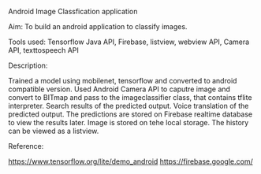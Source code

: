 Android Image Classfication application

Aim: To build an android application to classify images.

Tools used: Tensorflow Java API, Firebase, listview, webview API, Camera API, texttospeech API

Description:

Trained a model using mobilenet, tensorflow and converted to android compatible version. 
Used Android Camera API to caputre image and convert to BITmap and pass to the imageclassifier class, that contains tflite interpreter.
Search results of the predicted output.
Voice translation of the predicted output.
The predictions are stored on Firebase realtime database to view the results later.
Image is stored on tehe local storage.
The history can be viewed as a listview.


Reference:

https://www.tensorflow.org/lite/demo_android
https://firebase.google.com/

